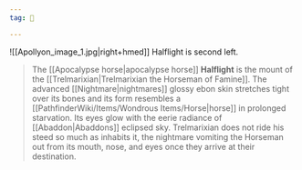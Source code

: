 ```yaml
---
tag: 👹

---
```

![[Apollyon_image_1.jpg|right+hmed]] 
 Halflight is second left.
> The [[Apocalypse horse|apocalypse horse]] **Halflight** is the mount of the [[Trelmarixian|Trelmarixian the Horseman of Famine]]. The advanced [[Nightmare|nightmares]] glossy ebon skin stretches tight over its bones and its form resembles a [[PathfinderWiki/Items/Wondrous Items/Horse|horse]] in prolonged starvation. Its eyes glow with the eerie radiance of [[Abaddon|Abaddons]] eclipsed sky. Trelmarixian does not ride his steed so much as inhabits it, the nightmare vomiting the Horseman out from its mouth, nose, and eyes once they arrive at their destination.








